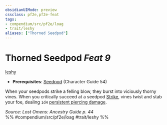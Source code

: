 ```yaml
---
obsidianUIMode: preview
cssclass: pf2e,pf2e-feat
tags:
- compendium/src/pf2e/loag
- trait/leshy
aliases: ["Thorned Seedpod"]
---
```

# Thorned Seedpod  *Feat 9*  
[leshy](rules/traits/leshy-b1.md)  

- **Prerequisites**: [Seedpod](compendium/feats/seedpod-locg.md) (Character Guide 54)

When your seedpods strike a felling blow, they burst into viciously thorny vines. When you critically succeed at a seedpod [Strike](rules/actions/strike.md), vines twist and stab your foe, dealing `1d4` [persistent piercing damage](rules/conditions.md#Persistent%20Damage).

*Source: Lost Omens: Ancestry Guide p. 44*  
%% #compendium/src/pf2e/loag #trait/leshy %%
